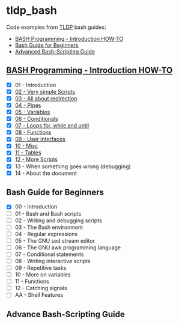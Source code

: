 # tldp_bash

Code examples from [TLDP](http://tldp.org/) bash guides:

- [BASH Programming - Introduction HOW-TO][1]
- [Bash Guide for Beginners][2]
- [Advanced Bash-Scripting Guide][3]

## [BASH Programming - Introduction HOW-TO](howto)

- [x] 01 - Introduction
- [x] [02 - Very simple Scripts](howto/02_very_simple_scripts)
- [x] [03 - All about redirection](howto/03_all_about_redirection)
- [x] [04 - Pipes](howto/04_pipes)
- [x] [05 - Variables](howto/05_variables)
- [x] [06 - Conditionals](howto/06_conditions)
- [x] [07 - Loops for, while and until](howto/07_loops_for_while_and_until)
- [x] [08 - Functions](howto/08_functions)
- [x] [09 - User interfaces](howto/09_user_interfaces)
- [x] [10 - Misc](howto/10_misc)
- [x] [11 - Tables](howto/11_tables)
- [x] [12 - More Scripts](howto/12_more_scripts)
- [x] 13 - When something goes wrong (debugging)
- [x] 14 - About the document

## Bash Guide for Beginners

- [x] 00 - Introduction
- [ ] 01 - Bash and Bash scripts
- [ ] 02 - Writing and debugging scripts
- [ ] 03 - The Bash environment
- [ ] 04 - Regular expressions
- [ ] 05 - The GNU sed stream editor
- [ ] 06 - The GNU awk programming language
- [ ] 07 - Conditional statements
- [ ] 08 - Writing interactive scripts
- [ ] 09 - Repetitive tasks
- [ ] 10 - More on variables
- [ ] 11 - Functions
- [ ] 12 - Catching signals
- [ ] AA - Shell Features

## Advance Bash-Scripting Guide

 [1]: http://tldp.org/HOWTO/Bash-Prog-Intro-HOWTO.html
 [2]: http://www.tldp.org/LDP/Bash-Beginners-Guide/html/index.html
 [3]: http://tldp.org/LDP/abs/html/index.html
